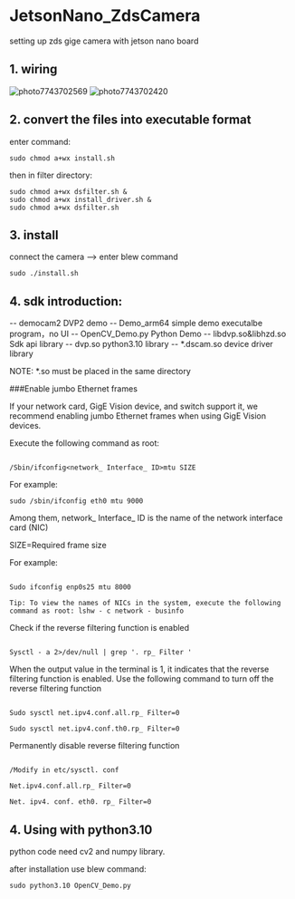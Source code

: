 # JetsonNano_ZdsCamera
setting up zds gige camera with jetson nano board

## 1. wiring

![photo7743702569](https://github.com/Ai-Room2023/JetsonNano_ZdsCamera/assets/140303548/57ad0b3b-b112-4e4c-9f87-3ceadfcafd2a)
![photo7743702420](https://github.com/Ai-Room2023/JetsonNano_ZdsCamera/assets/140303548/f7b384f2-36d6-41ca-97a2-39ccb372d640)


## 2. convert the files into executable format

enter command:
```
sudo chmod a+wx install.sh
```
then in filter directory:
```
sudo chmod a+wx dsfilter.sh &
sudo chmod a+wx install_driver.sh &
sudo chmod a+wx dsfilter.sh 
```


## 3. install
connect the camera --> enter blew command 
```
sudo ./install.sh
```
			
		
## 4. sdk introduction:

-- democam2                    DVP2 demo
-- Demo_arm64                    simple demo executalbe program，no UI
-- OpenCV_Demo.py             Python Demo
-- libdvp.so&libhzd.so         Sdk api library
-- dvp.so                      python3.10 library
-- *.dscam.so                  device driver library


NOTE:
*.so  must be placed in the same directory





###Enable jumbo Ethernet frames

If your network card, GigE Vision device, and switch support it, we recommend enabling jumbo Ethernet frames when using GigE Vision devices.

Execute the following command as root:

```

/Sbin/ifconfig<network_ Interface_ ID>mtu SIZE

```
For example:
```
sudo /sbin/ifconfig eth0 mtu 9000
```

Among them, network_ Interface_ ID is the name of the network interface card (NIC)

SIZE=Required frame size

For example:

```

Sudo ifconfig enp0s25 mtu 8000

Tip: To view the names of NICs in the system, execute the following command as root: lshw - c network - businfo

```



Check if the reverse filtering function is enabled

```

Sysctl - a 2>/dev/null | grep '. rp_ Filter '

```

When the output value in the terminal is 1, it indicates that the reverse filtering function is enabled. Use the following command to turn off the reverse filtering function

```

Sudo sysctl net.ipv4.conf.all.rp_ Filter=0

Sudo sysctl net.ipv4.conf.th0.rp_ Filter=0

```




Permanently disable reverse filtering function

```

/Modify in etc/sysctl. conf

Net.ipv4.conf.all.rp_ Filter=0

Net. ipv4. conf. eth0. rp_ Filter=0
```

## 4. Using with python3.10

python code need cv2 and numpy library.

after installation use blew command:
```
sudo python3.10 OpenCV_Demo.py
```
